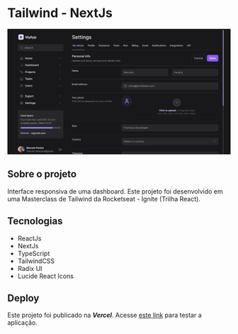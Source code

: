 # Tailwind - NextJs

![Screen desktop website](tailwind-nextjs-app.png)

## Sobre o projeto

Interface responsiva de uma dashboard. Este projeto foi desenvolvido em uma Masterclass de Tailwind da Rocketseat - Ignite (Trilha React).

## Tecnologias

- ReactJs
- NextJs
- TypeScript
- TailwindCSS
- Radix UI
- Lucide React Icons

## Deploy

Este projeto foi publicado na **_Vercel_**. Acesse [este link](https://tailwind-nextjs.marcelopereira.dev) para testar a aplicação.

